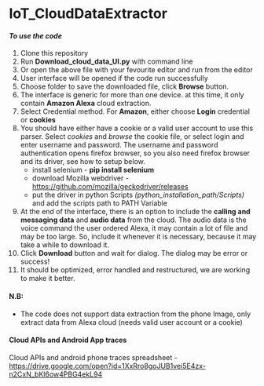 # IoT_CloudDataExtractor
#### *To use the code*
1. Clone this repository
2. Run **Download_cloud_data_UI.py** with command line
3. Or open the above file with your fevourite editor and run from the editor
4. User interface will be opened if the code run successfully
5. Choose folder to save the downloaded file, click **Browse** button.
6. The interface is generic for more than one device. at this time, it only contain **Amazon Alexa** cloud extraction.
7. Select Credential method. For **Amazon**, either choose **Login** credential or **cookies**
8. You should have either have a cookie or a valid user account to use this parser. Select *cookies* and *browse* the cookie file, or select login and enter username and password. The username and password authentication opens firefox browser, so you also need firefox browser and its driver, see how to setup below.
    - install selenium - **pip install selenium**
    - download Mozilla webdriver - https://github.com/mozilla/geckodriver/releases
    - put the driver in python Scripts *(python_installation_path/Scripts)* and add the scripts path to PATH Variable
9. At the end of the interface, there is an option to include the **calling and messaging data** and **audio data** from the cloud. The audio data is the voice command the user ordered Alexa, it may contain a lot of file and may be too large. So, include it whenever it is necessary, because it may take a while to download it.
10. Click **Download** button and wait for dialog. The dialog may be error or success!
11. It should be optimized, error handled and restructured, we are working to make it better.

#### N.B:
* The code does not support data extraction from the phone Image, only extract data from Alexa cloud (needs valid user account or a cookie)

#### Cloud APIs and Android App traces
Cloud APIs and android phone traces spreadsheet - https://drive.google.com/open?id=1XxRro8goJUB1vei5E4zx-n2CxN_bKl6ow4PBG4ekL94

